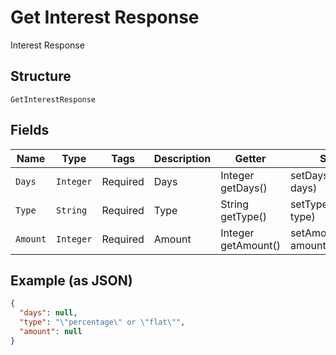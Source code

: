 
# Get Interest Response

Interest Response

## Structure

`GetInterestResponse`

## Fields

| Name | Type | Tags | Description | Getter | Setter |
|  --- | --- | --- | --- | --- | --- |
| `Days` | `Integer` | Required | Days | Integer getDays() | setDays(Integer days) |
| `Type` | `String` | Required | Type | String getType() | setType(String type) |
| `Amount` | `Integer` | Required | Amount | Integer getAmount() | setAmount(Integer amount) |

## Example (as JSON)

```json
{
  "days": null,
  "type": "\"percentage\" or \"flat\"",
  "amount": null
}
```

